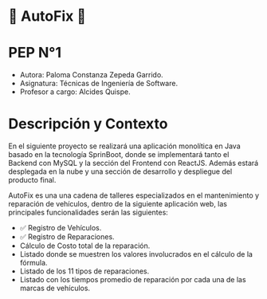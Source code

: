 # 🚗 AutoFix 🚗


# PEP N°1
* Autora: Paloma Constanza Zepeda Garrido.
* Asignatura: Técnicas de Ingeniería de Software.
* Profesor a cargo: Alcides Quispe.

# Descripción y Contexto

En el siguiente proyecto se realizará una aplicación monolítica en Java basado en la tecnología SprinBoot, donde se implementará tanto el Backend con MySQL y la sección del Frontend con ReactJS. Además estará desplegada en la nube y una sección de desarrollo y despliegue del producto final.



AutoFix es una una cadena de talleres especializados en el mantenimiento y reparación de vehículos, dentro de la siguiente aplicación web, las principales funcionalidades serán las siguientes:
* ✅ Registro de Vehículos. 
* ✅ Registro de Reparaciones.
* Cálculo de Costo total de la reparación.
* Listado donde se muestren los valores involucrados en el cálculo de la fórmula.
* Listado de los 11 tipos de reparaciones.
* Listado con los tiempos promedio de reparación por cada una de las marcas de vehículos.
